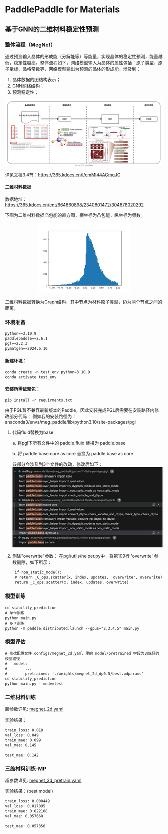 # PaddlePaddle for Materials


## 基于GNN的二维材料稳定性预测

### 整体流程（MegNet）

通过预测输入晶体的形成能（分解能等）等能量，实现晶体的稳定性预测，能量越低，稳定性越高。整体流程如下，网络模型输入为晶体的属性包括：原子类型、原子坐标、晶格常数等，网络模型输出为预测的晶体的形成能。涉及到：
1. 晶体数据的图结构表示；
2. GNN网络结构；
3. 预测稳定性；

<div align="center">
    <img src="docs/flow.svg" width="900">
</div>

详见文档3.4节：https://365.kdocs.cn/l/cmMI44AGmqJG

#### 二维材料数据

数据地址：https://365.kdocs.cn/ent/664860898/2340801472/304878020292

下图为二维材料数据凸包能的直方图，横坐标为凸包能，纵坐标为频数。
<div align="center">
    <img src="docs/hist_2d.png" width="300">
</div>

二维材料数据转换为Graph结构，其中节点为材料原子类型，边为两个节点之间的距离。



### 环境准备
    python==3.10.9
    paddlepaddle==2.6.1
    pgl==2.2.3
    pymatgen==2024.6.10

#### 新建环境：
    conda create -n test_env python=3.10.9
    conda activate test_env

#### 安装所需依赖包：
    pip install -r requirments.txt


由于PGL暂不兼容最新版本的Paddle，因此安装完成PGL后需要在安装路径内修改部分代码：
例如我的安装路径为：anaconda3/envs/meg_paddle/lib/python3.10/site-packages/pgl

1. 代码fluid替换为base:

    a. 将pgl下所有文件中的 paddle.fluid 替换为 paddle.base

    b. 将 paddle.base.core as core 替换为 paddle.base as core

    该部分会涉及到3个文件的改动，修改后如下：
    ![](docs/modify1.png)

2. 删除"overwrite"参数：
    在pgl/utils/helper.py中，将第109行 'overwrite' 参数删除，如下所示：

        if non_static_mode():
        # return _C_ops.scatter(x, index, updates, 'overwrite', overwrite)
        return _C_ops.scatter(x, index, updates, overwrite)


### 模型训练

    cd stability_prediction
    # 单卡训练
    python main.py
    # 多卡训练
    python -m paddle.distributed.launch --gpus="2,3,4,5" main.py

### 模型评估

    # 修改配置文件 configs/megnet_2d.yaml 里的 model/pretrained 字段为训练好的模型路径
    #   model:
    #        ...
    #        pretrained: './weights/megnet_2d_dp0.5/best.pdparams'
    cd stability_prediction
    python main.py --mode=test



### 二维材料训练
超参数详见: [megnet_2d.yaml](configs/megnet_2d.yaml)

实验结果：

    train_loss: 0.018
    val_loss: 0.049
    train_mae: 0.099
    val_mae: 0.145

    test_mae: 0.142

### 三维材料训练-MP
超参数详见: [megnet_3d_pretrain.yaml](configs/megnet_3d_pretrain.yaml)

实验结果：(best model)

    train_loss: 0.000449
    val_loss: 0.017095
    train_mae: 0.022108
    val_mae: 0.057668

    test_mae: 0.057356
